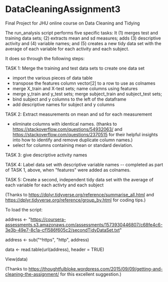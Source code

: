 # DataCleaningAssignment3
Final Project for JHU online course on Data Cleaning and Tidying

The run_analysis script performs five specific tasks:
It (1) merges test and training data sets; (2) extracts mean and sd measures; 
adds (3) descriptive activity and (4) variable names; and (5) creates a new 
tidy data set with the average of each variable for each activity and each subject. 

It does so through the following steps:
 
TASK 1: Merge the training and test data sets to create one data set
- import the various pieces of data table
- transpose the features column vector[2] to a row to use as colnames
- merge X_train and X-test sets; name columns using features
- merge y_train and y_test sets; merge subject_train and subject_test sets;
- bind subject and y columns to the left of the dataframe
- add descriptive names for subject and y columns

TASK 2: Extract measurements on mean and sd for each measurement
- eliminate columns with identical names. (thanks to 
  https://stackoverflow.com/questions/54932063/ and 
  https://stackoverflow.com/questions/2370515 for their helpful
  insights into how to identify and remove duplicate column names.)
- select for columns containing mean or standard deviation.

TASK 3: give descriptive activity names

TASK 4: Label data set with descriptive variable names -- completed as 
         part of TASK 1, above, when "features" were added as colnames.

TASK 5: Create a second, independent tidy data set with the average of each variable
         for each activty and each subject

(Thanks to https://dplyr.tidyverse.org/reference/summarise_all.html and
https://dplyr.tidyverse.org/reference/group_by.html for coding tips.)

To load the script:

address <- "https://coursera-assessments.s3.amazonaws.com/assessments/1573930446807/c68fe4c6-3e3b-49e7-8c1a-cf1586f605c2/secondTidyDataSet.txt"

address <- sub("^https", "http", address)

data <- read.table(url(address), header = TRUE)

View(data)

(Thanks to https://thoughtfulbloke.wordpress.com/2015/09/09/getting-and-cleaning-the-assignment/ for this excellent suggestion.)
